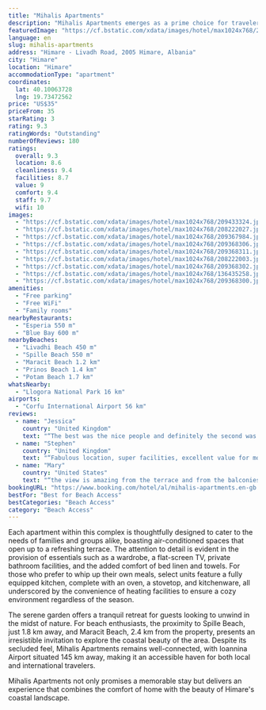 ```yaml
---
title: "Mihalis Apartments"
description: "Mihalis Apartments emerges as a prime choice for travelers seeking comfort and convenience in Himare, located just a short 600-meter stroll from the pristine Livadhi Beach."
featuredImage: "https://cf.bstatic.com/xdata/images/hotel/max1024x768/209433324.jpg?k=b065c252f4e02ff7d4f9ae8290b962ee712d4f3fad47d6b836c0819b3e72b7dd&o=&hp=1"
language: en
slug: mihalis-apartments
address: "Himare - Livadh Road, 2005 Himare, Albania"
city: "Himare"
location: "Himare"
accommodationType: "apartment"
coordinates:
  lat: 40.10063728
  lng: 19.73472562
price: "US$35"
priceFrom: 35
starRating: 3
rating: 9.3
ratingWords: "Outstanding"
numberOfReviews: 180
ratings:
  overall: 9.3
  location: 8.6
  cleanliness: 9.4
  facilities: 8.7
  value: 9
  comfort: 9.4
  staff: 9.7
  wifi: 10
images:
  - "https://cf.bstatic.com/xdata/images/hotel/max1024x768/209433324.jpg?k=b065c252f4e02ff7d4f9ae8290b962ee712d4f3fad47d6b836c0819b3e72b7dd&o=&hp=1"
  - "https://cf.bstatic.com/xdata/images/hotel/max1024x768/208222027.jpg?k=9979482a06fc16c67d514b9313f8b7f23ef21e1883fc91ccf273256e20310a0f&o=&hp=1"
  - "https://cf.bstatic.com/xdata/images/hotel/max1024x768/209367984.jpg?k=9685c650e49cc8abc753c9e5c64aa9b66d4e5b94d8cdc9ad4fe88f10fed3806b&o=&hp=1"
  - "https://cf.bstatic.com/xdata/images/hotel/max1024x768/209368306.jpg?k=3ccfcde01329b1451caf56ebd855ab42b6f0717e316f0653e8cf3952bb2492b0&o=&hp=1"
  - "https://cf.bstatic.com/xdata/images/hotel/max1024x768/209368311.jpg?k=74b75c11495d39c7afca064e077cb10b7bbf0ad18da6fd41a12324f74c89290b&o=&hp=1"
  - "https://cf.bstatic.com/xdata/images/hotel/max1024x768/208222003.jpg?k=81da581657e8bade46eeacb20e01f6cec2116f8e39bd909bc4da40d324bb471f&o=&hp=1"
  - "https://cf.bstatic.com/xdata/images/hotel/max1024x768/209368302.jpg?k=fa3478b1a9bfada1740e8c001bf3290ffbffcc612ee5ec5d6cf56b0e1eb37346&o=&hp=1"
  - "https://cf.bstatic.com/xdata/images/hotel/max1024x768/136435258.jpg?k=c84935d8c0e372e1ffe42fe4749bde7d247914bc1a5215ce95cbc2703b0bdc52&o=&hp=1"
  - "https://cf.bstatic.com/xdata/images/hotel/max1024x768/209368300.jpg?k=4683985732148b110a2a0aa61d43a491920b5ec87d10cb06150a6ff7487c275f&o=&hp=1"
amenities:
  - "Free parking"
  - "Free WiFi"
  - "Family rooms"
nearbyRestaurants:
  - "Esperia 550 m"
  - "Blue Bay 600 m"
nearbyBeaches:
  - "Livadhi Beach 450 m"
  - "Spille Beach 550 m"
  - "Maracit Beach 1.2 km"
  - "Prinos Beach 1.4 km"
  - "Potam Beach 1.7 km"
whatsNearby:
  - "Llogora National Park 16 km"
airports:
  - "Corfu International Airport 56 km"
reviews:
  - name: "Jessica"
    country: "United Kingdom"
    text: "“The best was the nice people and definitely the second was the bed!! Thank you 🙏🏻”"
  - name: "Stephen"
    country: "United Kingdom"
    text: "“Fabulous location, super facilities, excellent value for money and lovely mum and daughter hosts. Go to the roof terrace for a 360 degree spectacular view of the coastline across to Corfu and mountains.”"
  - name: "Mary"
    country: "United States"
    text: "“the view is amazing from the terrace and from the balconies. You will breathe deeply from the moment you arrive here. The air is clean and the view is so wild and private even though you can reach the town in just 10 min by foot. The hosts are...”"
bookingURL: "https://www.booking.com/hotel/al/mihalis-apartments.en-gb.html?aid=8035640"
bestFor: "Best for Beach Access"
bestCategories: "Beach Access"
category: "Beach Access"
---
```


Each apartment within this complex is thoughtfully designed to cater to the needs of families and groups alike, boasting air-conditioned spaces that open up to a refreshing terrace. The attention to detail is evident in the provision of essentials such as a wardrobe, a flat-screen TV, private bathroom facilities, and the added comfort of bed linen and towels. For those who prefer to whip up their own meals, select units feature a fully equipped kitchen, complete with an oven, a stovetop, and kitchenware, all underscored by the convenience of heating facilities to ensure a cozy environment regardless of the season.

The serene garden offers a tranquil retreat for guests looking to unwind in the midst of nature. For beach enthusiasts, the proximity to Spille Beach, just 1.8 km away, and Maracit Beach, 2.4 km from the property, presents an irresistible invitation to explore the coastal beauty of the area. Despite its secluded feel, Mihalis Apartments remains well-connected, with Ioannina Airport situated 145 km away, making it an accessible haven for both local and international travelers.

Mihalis Apartments not only promises a memorable stay but delivers an experience that combines the comfort of home with the beauty of Himare's coastal landscape.